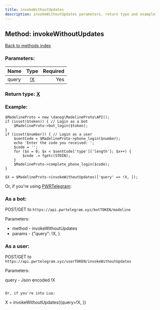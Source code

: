 ```yaml
---
title: invokeWithoutUpdates
description: invokeWithoutUpdates parameters, return type and example
---
```

## Method: invokeWithoutUpdates  
[Back to methods index](index.md)


### Parameters:

| Name     |    Type       | Required |
|----------|:-------------:|---------:|
|query|[!X](../types/!X.md) | Yes|


### Return type: [X](../types/X.md)

### Example:


```
$MadelineProto = new \danog\MadelineProto\API();
if (isset($token)) { // Login as a bot
    $MadelineProto->bot_login($token);
}
if (isset($number)) { // Login as a user
    $sentCode = $MadelineProto->phone_login($number);
    echo 'Enter the code you received: ';
    $code = '';
    for ($x = 0; $x < $sentCode['type']['length']; $x++) {
        $code .= fgetc(STDIN);
    }
    $MadelineProto->complete_phone_login($code);
}

$X = $MadelineProto->invokeWithoutUpdates(['query' => !X, ]);
```

Or, if you're using [PWRTelegram](https://pwrtelegram.xyz):

### As a bot:

POST/GET to `https://api.pwrtelegram.xyz/botTOKEN/madeline`

Parameters:

* method - invokeWithoutUpdates
* params - {"query": !X, }



### As a user:

POST/GET to `https://api.pwrtelegram.xyz/userTOKEN/invokeWithoutUpdates`

Parameters:

query - Json encoded !X


```

Or, if you're into Lua:

```
X = invokeWithoutUpdates({query=!X, })
```

